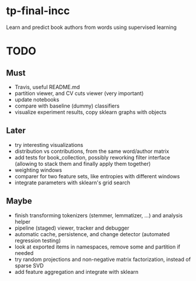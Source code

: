 tp-final-incc
=============

Learn and predict book authors from words using supervised learning

# TODO

## Must

- Travis, useful README.md
- partition viewer, and CV cuts viewer (very important)
- update notebooks
- compare with baseline (dummy) classifiers
- visualize experiment results, copy sklearn graphs with objects

## Later

- try interesting visualizations
- distribution vs contributions, from the same word/author matrix
- add tests for book_collection, possibly reworking filter interface (allowing to stack them and finally apply them together)
- weighting windows
- comparer for two feature sets, like entropies with different windows
- integrate parameters with sklearn's grid search

## Maybe
- finish transforming tokenizers (stemmer, lemmatizer, ...) and analysis helper
- pipeline (staged) viewer, tracker and debugger
- automatic cache, persistence, and change detector (automated regression testing)
- look at exported items in namespaces, remove some and partition if needed
- try random projections and non-negative matrix factorization, instead of sparse SVD
- add feature aggregation and integrate with sklearn